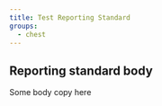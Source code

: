 ```yaml
---
title: Test Reporting Standard
groups:
  - chest
---
```

## Reporting standard body

Some body copy here